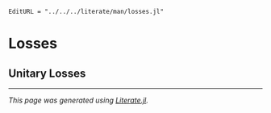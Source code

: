 ```@meta
EditURL = "../../../literate/man/losses.jl"
```

# Losses

## Unitary Losses

---

*This page was generated using [Literate.jl](https://github.com/fredrikekre/Literate.jl).*

